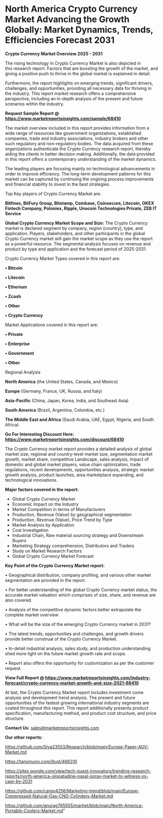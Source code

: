  # North America Crypto Currency Market Advancing the Growth Globally: Market Dynamics, Trends, Efficiencies Forecast 2031

<Strong> Crypto Currency Market Overview 2025 - 2031</strong>

The rising technology in Crypto Currency Market is also depicted in this research report. Factors that are boosting the growth of the market, and giving a positive push to thrive in the global market is explained in detail.

Furthermore, the report highlights on emerging trends, significant drivers, challenges, and opportunities, providing all necessary data for thriving in the industry. This report market research offers a comprehensive perspective, including an in-depth analysis of the present and future scenarios within the industry.

<strong>Request Sample Report @ <a href=https://www.marketreportsinsights.com/sample/68410>https://www.marketreportsinsights.com/sample/68410</a></strong>

The market overview included in this report provides information from a wide range of resources like government organizations, established companies, trade and industry associations, industry brokers and other such regulatory and non-regulatory bodies. The data acquired from these organizations authenticate the Crypto Currency research report, thereby aiding the clients in better decision making. Additionally, the data provided in this report offers a contemporary understanding of the market dynamics.

The leading players are focusing mainly on technological advancements in order to improve efficiency. The long-term development patterns for this market can be captured by continuing the ongoing process improvements and financial stability to invest in the best strategies.

Top Key players of Crypto Currency Market are:

<strong>Bitfinex, BitFury Group, Bitstamp, Coinbase, Coinsecure, Litecoin, OKEX Fintech Company, Poloniex, Ripple, Unocoin Technologies Private, ZEB IT Service</strong>

<strong><b>Global Crypto Currency Market Scope and Size:</b></strong>
The Crypto Currency market is declared segment by company, region (country), type, and application. Players, stakeholders, and other participants in the global Crypto Currency market will gain the market scope as they use the report as a powerful resource. The segmental analysis focuses on revenue and product by type and application and the forecast period of 2025-2031.

Crypto Currency Market Types covered in this report are:

<strong>• Bitcoin

• Litecoin

• Etherium

• Zcash

• Other

• Crypto Currency</strong>

Market Applications covered in this report are:

<strong>• Private

• Enterprise

• Government

• Other</strong> 

Regional Analysis

<strong>North America</strong> (the United States, Canada, and Mexico)

<strong>Europe</strong> (Germany, France, UK, Russia, and Italy)

<strong>Asia-Pacific</strong> (China, Japan, Korea, India, and Southeast Asia)

<strong>South America</strong> (Brazil, Argentina, Colombia, etc.)

<strong>The Middle East and Africa</strong> (Saudi Arabia, UAE, Egypt, Nigeria, and South Africa)

<strong>Go For Interesting Discount Here: <a href=https://www.marketreportsinsights.com/discount/68410>https://www.marketreportsinsights.com/discount/68410</a></strong>

The Crypto Currency market report provides a detailed analysis of global market size, regional and country-level market size, segmentation market growth, market share, competitive Landscape, sales analysis, impact of domestic and global market players, value chain optimization, trade regulations, recent developments, opportunities analysis, strategic market growth analysis, product launches, area marketplace expanding, and technological innovations.

<strong><b>Major factors covered in the report:</b></strong>
<ul>
  <li>Global Crypto Currency Market </li>
  <li>Economic Impact on the Industry</li>
  <li>Market Competition in terms of Manufacturers</li>
  <li>Production, Revenue (Value) by geographical segmentation</li>
  <li>Production, Revenue (Value), Price Trend by Type</li>
  <li>Market Analysis by Application</li>
  <li>Cost Investigation</li>
  <li>Industrial Chain, Raw material sourcing strategy and Downstream Buyers</li>
  <li>Marketing Strategy comprehension, Distributors and Traders</li>
  <li>Study on Market Research Factors</li>
  <li>Global Crypto Currency Market Forecast</li>
</ul>

<strong><b>Key Point of the Crypto Currency Market report:</b></strong>

• Geographical distribution, company profiling, and various other market segmentation are provided in the report.

• For better understanding of the global Crypto Currency market status, the accurate market valuation which comprises of size, share, and revenue are also covered.

• Analysis of the competitive dynamic factors better extrapolate the complete market overview

• What will be the size of the emerging Crypto Currency market in 2031?

• The latest trends, opportunities and challenges, and growth drivers provide better construal of the Crypto Currency Market.

• In-detail industrial analysis, sales study, and production understanding shed more light on the future market growth rate and scope.

• Report also offers the opportunity for customization as per the customer request.

<strong><b>View Full Report @ <a href=https://www.marketreportsinsights.com/industry-forecast/crypto-currency-market-growth-and-size-2021-68410>https://www.marketreportsinsights.com/industry-forecast/crypto-currency-market-growth-and-size-2021-68410</a></b></strong>


At last, the Crypto Currency Market report includes investment come analysis and development trend analysis. The present and future opportunities of the fastest growing international industry segments are coated throughout this report. This report additionally presents product specification, manufacturing method, and product cost structure, and price structure.

<strong>Contact Us:</strong>
sales@marketreportsinsights.com

<strong>Our other reports:</strong>

<a href=https://github.com/Siya23553/Research/blob/main/Europe-Paper-AGV-Market.md>https://github.com/Siya23553/Research/blob/main/Europe-Paper-AGV-Market.md</a>

<a href=https://tanomuno.com/illust/466310>https://tanomuno.com/illust/466310</a>

<a href=https://sites.google.com/view/tech-quest-innovators/trending-research-reports/north-america-olopatadine-nasal-spray-market-to-witness-xx-cagr-by-2031>https://sites.google.com/view/tech-quest-innovators/trending-research-reports/north-america-olopatadine-nasal-spray-market-to-witness-xx-cagr-by-2031</a>

<a href=https://github.com/cargo4256/Marketing-trend/blob/main/Europe-Compressed-Natural-Gas-CNG-Cylinders-Market.md>https://github.com/cargo4256/Marketing-trend/blob/main/Europe-Compressed-Natural-Gas-CNG-Cylinders-Market.md</a>

<a href=https://github.com/anurag765555/market/blob/main/North-America-Portable-Coolers-Market.md>https://github.com/anurag765555/market/blob/main/North-America-Portable-Coolers-Market.md</a>"
